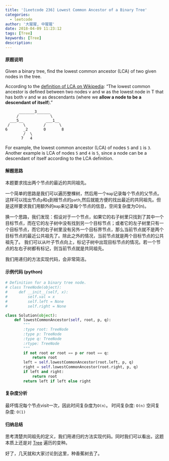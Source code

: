 ```yaml
---
title: '[Leetcode 236] Lowest Common Ancestor of a Binary Tree'
categories:
  - leetcode
author: '大猩猩, 中猩猩'
date: 2018-04-09 11:23:12
tags: [Tree]
keywords: [Tree]
description:
---
```

#### 原题说明

Given a binary tree, find the lowest common ancestor (LCA) of two given nodes in the tree.

According to the [definition of LCA on Wikipedia](https://en.wikipedia.org/wiki/Lowest_common_ancestor): “The lowest common ancestor is defined between two nodes v and w as the lowest node in T that has both v and w as descendants (where we **allow a node to be a descendant of itself**).”

          _______3______
         /              \
      ___5__          ___1__
     /      \        /      \
    6       _2       0       8
            /  \
           7   4
         
For example, the lowest common ancestor (LCA) of nodes `5` and `1` is `3`. Another example is LCA of nodes `5` and `4` is `5`, since a node can be a descendant of itself according to the LCA definition.

#### 解题思路
本题要求找出两个节点的最近的共同祖先。

一个简单的思路是我们可以遍历整棵树，然后用一个`map`记录每个节点的父节点。这样可以找出节点`p`和`q`到根节点的`path`,然后就能方便的找出最近的共同祖先。但是这样要求我们用额外的`map`来记录每个节点的信息，空间复杂度为O(n)。

换一个思路，我们发现：假设对于一个节点，如果它的右子树里只找到了其中一个目标节点，而在它的左子树中没有找到另一个目标节点；或者它的左子树里只有一个目标节点，而它的右子树里没有另外一个目标界节点，那么当前节点就不是两个目标节点的最近公共祖先了。除此之外的情况，当前节点就是两个目标节点的公共祖先了。 我们可以从叶子节点向上，标记子树中出现目标节点的情况。若一个节点的左右子树都有标记，则当前节点就是共同祖先。

我们用递归的方法实现代码，会非常简洁。

#### 示例代码 (python)
```python
# Definition for a binary tree node.
# class TreeNode(object):
#     def __init__(self, x):
#         self.val = x
#         self.left = None
#         self.right = None

class Solution(object):
    def lowestCommonAncestor(self, root, p, q):
        """
        :type root: TreeNode
        :type p: TreeNode
        :type q: TreeNode
        :rtype: TreeNode
        """
        if not root or root == p or root == q:
            return root
        left = self.lowestCommonAncestor(root.left, p, q)
        right = self.lowestCommonAncestor(root.right, p, q)
        if left and right:
            return root
        return left if left else right
```

#### 复杂度分析
最坏情况每个节点visit一次，因此时间复杂度为`O(n）`。
时间复杂度: `O(n)`
空间复杂度: `O(1)`

#### 归纳总结
思考清楚共同祖先的定义，我们用递归的方法实现代码。同时我们可以看出，这题本质上还是对 [Tree](/tags/Tree) 遍历的变种。

好了，几天就和大家讨论到这里，种香蕉树去了。